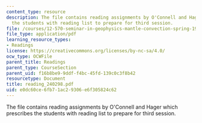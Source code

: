 ```yaml
---
content_type: resource
description: The file contains reading assignments by O'Connell and Hager which prescribes
  the students with reading list to prepare for third session.
file: /courses/12-570-seminar-in-geophysics-mantle-convection-spring-1998/e0dc60ce6fb71ac29306e6f305824c62_reading_240298.pdf
file_type: application/pdf
learning_resource_types:
- Readings
license: https://creativecommons.org/licenses/by-nc-sa/4.0/
ocw_type: OCWFile
parent_title: Readings
parent_type: CourseSection
parent_uid: f16b8be9-9ddf-f4bc-45fd-139c0c3f8b42
resourcetype: Document
title: reading_240298.pdf
uid: e0dc60ce-6fb7-1ac2-9306-e6f305824c62
---
```

The file contains reading assignments by O'Connell and Hager which prescribes the students with reading list to prepare for third session.